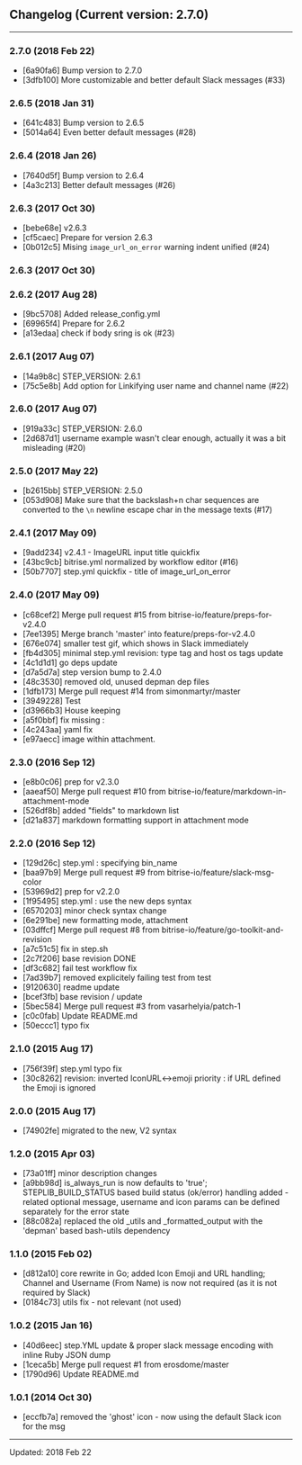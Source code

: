 ## Changelog (Current version: 2.7.0)

-----------------

### 2.7.0 (2018 Feb 22)

* [6a90fa6] Bump version to 2.7.0
* [3dfb100] More customizable and better default Slack messages (#33)

### 2.6.5 (2018 Jan 31)

* [641c483] Bump version to 2.6.5
* [5014a64] Even better default messages (#28)

### 2.6.4 (2018 Jan 26)

* [7640d5f] Bump version to 2.6.4
* [4a3c213] Better default messages (#26)

### 2.6.3 (2017 Oct 30)

* [bebe68e] v2.6.3
* [cf5caec] Prepare for version 2.6.3
* [0b012c5] Mising `image_url_on_error` warning indent unified (#24)

### 2.6.3 (2017 Oct 30)


### 2.6.2 (2017 Aug 28)

* [9bc5708] Added release_config.yml
* [69965f4] Prepare for 2.6.2
* [a13edaa] check if body sring is ok (#23)

### 2.6.1 (2017 Aug 07)

* [14a9b8c] STEP_VERSION: 2.6.1
* [75c5e8b] Add option for Linkifying user name and channel name (#22)

### 2.6.0 (2017 Aug 07)

* [919a33c] STEP_VERSION: 2.6.0
* [2d687d1] username example wasn't clear enough, actually it was a bit misleading (#20)

### 2.5.0 (2017 May 22)

* [b2615bb] STEP_VERSION: 2.5.0
* [053d908] Make sure that the backslash+n char sequences are converted to the `\n` newline escape char in the message texts (#17)

### 2.4.1 (2017 May 09)

* [9add234] v2.4.1 - ImageURL input title quickfix
* [43bc9cb] bitrise.yml normalized by workflow editor (#16)
* [50b7707] step.yml quickfix - title of image_url_on_error

### 2.4.0 (2017 May 09)

* [c68cef2] Merge pull request #15 from bitrise-io/feature/preps-for-v2.4.0
* [7ee1395] Merge branch 'master' into feature/preps-for-v2.4.0
* [676e074] smaller test gif, which shows in Slack immediately
* [fb4d305] minimal step.yml revision: type tag and host os tags update
* [4c1d1d1] go deps update
* [d7a5d7a] step version bump to 2.4.0
* [48c3530] removed old, unused depman dep files
* [1dfb173] Merge pull request #14 from simonmartyr/master
* [3949228] Test
* [d3966b3] House keeping
* [a5f0bbf] fix missing :
* [4c243aa] yaml fix
* [e97aecc] image within attachment.

### 2.3.0 (2016 Sep 12)

* [e8b0c06] prep for v2.3.0
* [aaeaf50] Merge pull request #10 from bitrise-io/feature/markdown-in-attachment-mode
* [526df8b] added "fields" to markdown list
* [d21a837] markdown formatting support in attachment mode

### 2.2.0 (2016 Sep 12)

* [129d26c] step.yml : specifying bin_name
* [baa97b9] Merge pull request #9 from bitrise-io/feature/slack-msg-color
* [53969d2] prep for v2.2.0
* [1f95495] step.yml : use the new deps syntax
* [6570203] minor check syntax change
* [6e291be] new formatting mode, attachment
* [03dffcf] Merge pull request #8 from bitrise-io/feature/go-toolkit-and-revision
* [a7c51c5] fix in step.sh
* [2c7f206] base revision DONE
* [df3c682] fail test workflow fix
* [7ad39b7] removed explicitely failing test from test
* [9120630] readme update
* [bcef3fb] base revision / update
* [5bec584] Merge pull request #3 from vasarhelyia/patch-1
* [c0c0fab] Update README.md
* [50eccc1] typo fix

### 2.1.0 (2015 Aug 17)

* [756f39f] step.yml typo fix
* [30c8262] revision: inverted IconURL<->emoji priority : if URL defined the Emoji is ignored

### 2.0.0 (2015 Aug 17)

* [74902fe] migrated to the new, V2 syntax

### 1.2.0 (2015 Apr 03)

* [73a01ff] minor description changes
* [a9bb98d] is_always_run is now defaults to 'true'; STEPLIB_BUILD_STATUS based build status (ok/error) handling added - related optional message, username and icon params can be defined separately for the error state
* [88c082a] replaced the old _utils and _formatted_output with the 'depman' based bash-utils dependency

### 1.1.0 (2015 Feb 02)

* [d812a10] core rewrite in Go; added Icon Emoji and URL handling; Channel and Username (From Name) is now not required (as it is not required by Slack)
* [0184c73] utils fix - not relevant (not used)

### 1.0.2 (2015 Jan 16)

* [40d6eec] step.YML update & proper slack message encoding with inline Ruby JSON dump
* [1ceca5b] Merge pull request #1 from erosdome/master
* [1790d96] Update README.md

### 1.0.1 (2014 Oct 30)

* [eccfb7a] removed the 'ghost' icon - now using the default Slack icon for the msg

-----------------

Updated: 2018 Feb 22